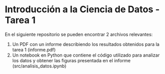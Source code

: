 # Introducción a la Ciencia de Datos - Tarea 1

En el siguiente repositorio se pueden encontrar 2 archivos relevantes: 

1) Un PDF con un informe describiendo los resultados obtenidos para la tarea 1 (informe.pdf)
2) Un notebook en Python que contiene el código utilizado para analizar los datos y obtener las figuras presentada en el informe (src/analisis_datos.ipynb)
